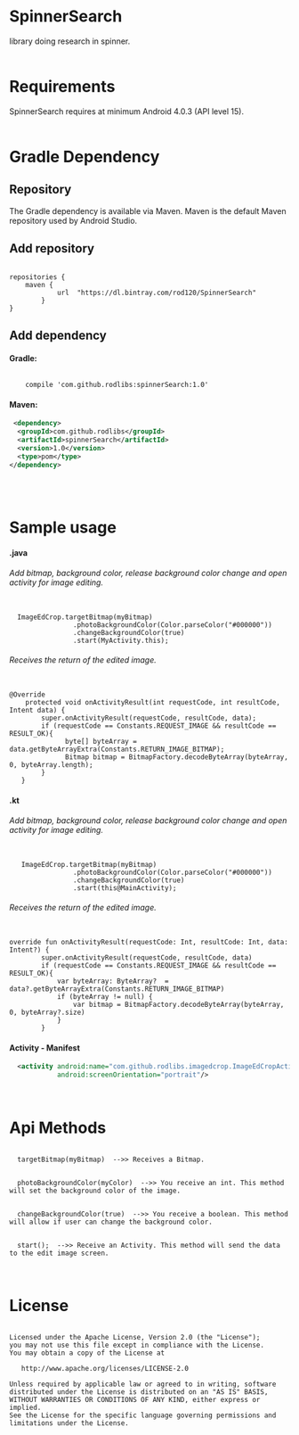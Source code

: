 # SpinnerSearch
library doing research in spinner.
</br>
</br>



# Requirements
SpinnerSearch requires at minimum Android 4.0.3 (API level 15).
</br>
</br>


# Gradle Dependency

## Repository
The Gradle dependency is available via Maven. Maven is the default Maven repository used by Android Studio.
</br>

## Add repository
<pre><code>
repositories {
    maven {
            url  "https://dl.bintray.com/rod120/SpinnerSearch"
        }
}
</code></pre>



## Add dependency

#### Gradle:
<pre><code>
    compile 'com.github.rodlibs:spinnerSearch:1.0'
</code></pre>


#### Maven:
```xml
 <dependency>
  <groupId>com.github.rodlibs</groupId>
  <artifactId>spinnerSearch</artifactId>
  <version>1.0</version>
  <type>pom</type>
</dependency>
```
</br>
</br>


# Sample usage
#### .java

###### Add bitmap, background color, release background color change and open activity for image editing.
<pre><code>
  ImageEdCrop.targetBitmap(myBitmap)
                .photoBackgroundColor(Color.parseColor("#000000"))
                .changeBackgroundColor(true)
                .start(MyActivity.this);
</code></pre>


###### Receives the return of the edited image.
<pre><code>
@Override
    protected void onActivityResult(int requestCode, int resultCode, Intent data) {
        super.onActivityResult(requestCode, resultCode, data);
        if (requestCode == Constants.REQUEST_IMAGE && resultCode == RESULT_OK){
              byte[] byteArray = data.getByteArrayExtra(Constants.RETURN_IMAGE_BITMAP);
              Bitmap bitmap = BitmapFactory.decodeByteArray(byteArray, 0, byteArray.length);
        }
   }
</code></pre>


#### .kt

###### Add bitmap, background color, release background color change and open activity for image editing.
<pre><code>
   ImageEdCrop.targetBitmap(myBitmap)
                .photoBackgroundColor(Color.parseColor("#000000"))
                .changeBackgroundColor(true)
                .start(this@MainActivity);
</code></pre>


###### Receives the return of the edited image.
<pre><code>
override fun onActivityResult(requestCode: Int, resultCode: Int, data: Intent?) {
        super.onActivityResult(requestCode, resultCode, data)
        if (requestCode == Constants.REQUEST_IMAGE && resultCode == RESULT_OK){
            var byteArray: ByteArray?  = data?.getByteArrayExtra(Constants.RETURN_IMAGE_BITMAP)
            if (byteArray != null) {
                var bitmap = BitmapFactory.decodeByteArray(byteArray, 0, byteArray?.size)
            }
        }
</code></pre>


#### Activity - Manifest
```xml
  <activity android:name="com.github.rodlibs.imagedcrop.ImageEdCropActivity"
            android:screenOrientation="portrait"/>
```
</br>




# Api Methods
<pre><code>
  targetBitmap(myBitmap)  -->> Receives a Bitmap.
</code></pre>

<pre><code>
  photoBackgroundColor(myColor)  -->> You receive an int. This method will set the background color of the image.
</code></pre>

<pre><code>
  changeBackgroundColor(true)  -->> You receive a boolean. This method will allow if user can change the background color.
</code></pre>

<pre><code>
  start();  -->> Receive an Activity. This method will send the data to the edit image screen.
</code></pre>
</br>





# License
<pre><code>
Licensed under the Apache License, Version 2.0 (the "License");
you may not use this file except in compliance with the License.
You may obtain a copy of the License at

   http://www.apache.org/licenses/LICENSE-2.0

Unless required by applicable law or agreed to in writing, software
distributed under the License is distributed on an "AS IS" BASIS,
WITHOUT WARRANTIES OR CONDITIONS OF ANY KIND, either express or implied.
See the License for the specific language governing permissions and
limitations under the License.
</code></pre>


